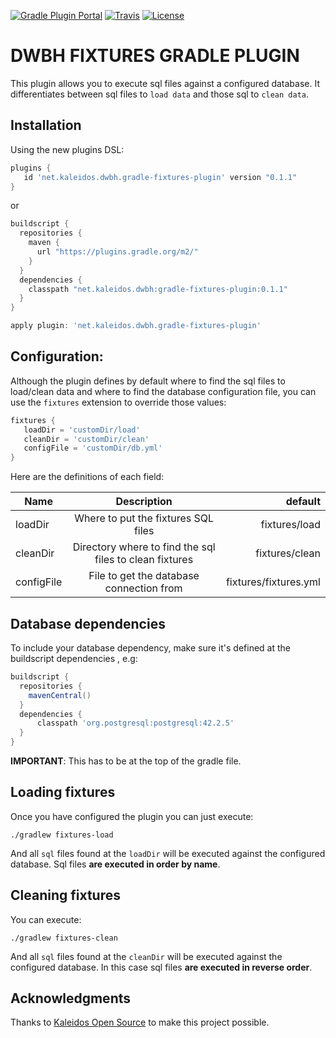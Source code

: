 [![Gradle Plugin Portal](https://img.shields.io/maven-metadata/v/https/plugins.gradle.org/m2/net/kaleidos/dwbh/gradle-fixtures-plugin/maven-metadata.xml.svg?label=gradle-plugin-portal)](https://plugins.gradle.org/plugin/net.kaleidos.dwbh.gradle-fixtures-plugin)
[![Travis](https://travis-ci.com/dont-worry-be-happy/dwbh-gradle-fixtures.svg?branch=master)](https://travis-ci.org/dont-worry-be-happy/dwbh-gradle-fixtures)
[![License](https://img.shields.io/github/license/dont-worry-be-happy/dwbh-gradle-fixtures.svg)](https://www.gnu.org/licenses/gpl-3.0.en.html)

# DWBH FIXTURES GRADLE PLUGIN

This plugin allows you to execute sql files against a configured database. It differentiates
between sql files to `load data` and those sql to `clean data`.

## Installation

Using the new plugins DSL:

```groovy
plugins {
   id 'net.kaleidos.dwbh.gradle-fixtures-plugin' version "0.1.1"
}
```

or

```groovy
buildscript {
  repositories {
    maven {
      url "https://plugins.gradle.org/m2/"
    }
  }
  dependencies {
    classpath "net.kaleidos.dwbh:gradle-fixtures-plugin:0.1.1"
  }
}

apply plugin: 'net.kaleidos.dwbh.gradle-fixtures-plugin'
```

## Configuration:

Although the plugin defines by default where to find the sql files to load/clean data and where to find
the database configuration file, you can use the `fixtures` extension to override those values:

```groovy
fixtures {
   loadDir = 'customDir/load'
   cleanDir = 'customDir/clean'
   configFile = 'customDir/db.yml'
}
```

Here are the definitions of each field:

|    Name    |                            Description                  |         default       |
| ---------- |:-------------------------------------------------------:| ---------------------:|
| loadDir    | Where to put the fixtures SQL files                     | fixtures/load         |
| cleanDir   | Directory where to find the sql files to clean fixtures | fixtures/clean        |
| configFile | File to get the database connection from                | fixtures/fixtures.yml |

## Database dependencies

To include your database dependency, make sure it's defined at the buildscript dependencies , e.g:

```groovy
buildscript {
  repositories {
    mavenCentral()
  }
  dependencies {
      classpath 'org.postgresql:postgresql:42.2.5'
  }
}
```

**IMPORTANT**: This has to be at the top of the gradle file.

## Loading fixtures

Once you have configured the plugin you can just execute:

```shell
./gradlew fixtures-load
```

And all `sql` files found at the `loadDir` will be executed against the
configured database. Sql files **are executed in order by name**.

## Cleaning fixtures

You can execute:

```shell
./gradlew fixtures-clean
```

And all `sql` files found at the `cleanDir` will be executed against the
configured database. In this case sql files **are executed in reverse order**.

## Acknowledgments

Thanks to [Kaleidos Open Source](https://kaleidos.net/) to make this project possible.